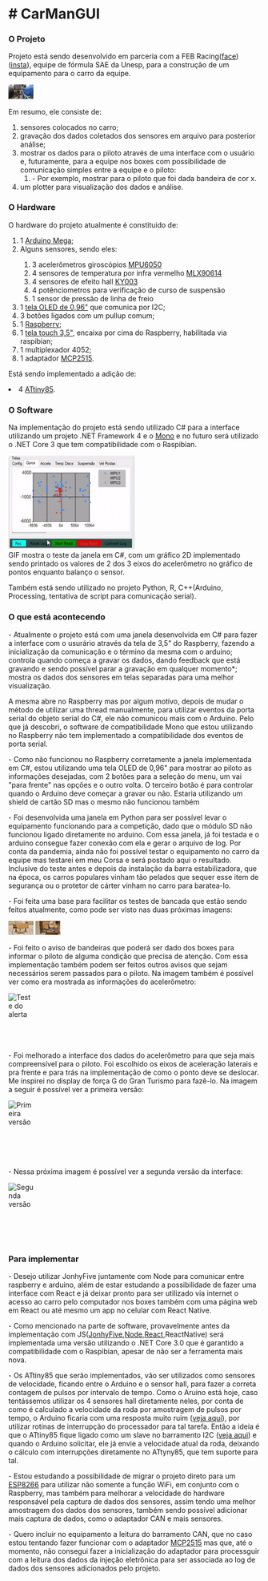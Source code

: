 <body>
<H1> # CarManGUI </H1>

<H3> O Projeto </H3>
 
<p>Projeto está sendo desenvolvido em parceria com a FEB Racing(<a href="https://www.facebook.com/equipefebracing">face</a>)(<a href="https://www.instagram.com/febracing/?hl=pt">insta</a>), equipe de fórmula SAE da Unesp, para a construção de um equipamento para o carro da equipe.</p>

<span><img style="max-width:50px; max-height:50px;" src="https://github.com/gabrielsouza95/CarManGUI/blob/master/primeiro_teste_no_carro.jpeg" alt="Primeiro teste no carro">
</span>

<p>Em resumo, ele consiste de:
 <ol>
  <li>sensores colocados no carro;</li>
  <li>gravação dos dados coletados dos sensores em arquivo para posterior análise;</li>
  <li>mostrar os dados para o piloto através de uma interface com o usuário e, futuramente, para a equipe nos boxes com possibilidade de comunicação simples entre a equipe e o piloto:<ol><li> - Por exemplo, mostrar para o piloto que foi dada bandeira de cor x.</li></ol></li>
  <li>um plotter para visualização dos dados e análise.</li>
 </ol>
</p>

<H3> O Hardware </H3> 
   
<p>O  hardware do projeto atualmente é constituido de:
 <ol>
  <li>1 <a href="https://www.arduino.cc/en/Guide/ArduinoMega2560">Arduino Mega</a>;</li>
  <li>Alguns sensores, sendo eles:</li>
  <ol>
   <li>3 acelerômetros giroscópios <a href="https://www.letscontrolit.com/wiki/index.php/MPU6050">MPU6050</a></li>
   <li>4 sensores de temperatura por infra vermelho <a href="https://forum.arduino.cc/index.php?topic=577921.0">MLX90614</a></li>
   <li>4 sensores de efeito hall <a href="https://www.instructables.com/Arduino-Magnetic-FIELD-Detector-Using-the-KY-003-o/">KY003</a></li>
   <li>4 potênciometros para verificação de curso de suspensão</li>
   <li>1 sensor de pressão de linha de freio</li>
  </ol>
  <li>1 <a href="https://randomnerdtutorials.com/guide-for-oled-display-with-arduino/">tela OLED de 0,96"</a> que comunica por I2C;</li>
  <li>3 botões ligados com um pullup comum;</li>
  <li>1 <a href="https://circuitdigest.com/simple-raspberry-pi-projects-for-beginners">Raspberry</a>;</li>
  <li>1 <a href="https://www.youtube.com/watch?v=Fj3wq98pd20">tela touch 3,5"</a>, encaixa por cima do Raspberry, habilitada via raspibian;</li>
  <li>1 multiplexador 4052;</li>
  <li>1 adaptador <a href="https://www.electronicshub.org/arduino-mcp2515-can-bus-tutorial/">MCP2515</a>.</li>
 </ol>
</p>  
  
<p>Está sendo implementado a adição de:
  <li>4 <a href="https://thewanderingengineer.com/2014/02/17/attiny-i2c-slave/">ATtiny85</a>. </li>
</p>

<H3> O Software </H3>

<p>Na implementação do projeto está sendo utilizado C# para a interface utilizando um projeto .NET Framework 4 e o <a href="https://www.mono-project.com/docs/getting-started/install/linux/#debian-ubuntu-and-derivatives">Mono</a> e no futuro será utilizado o .NET Core 3 que tem compatibilidade com o Raspibian.</p>
<span><img style="max-width:50%; max-height:50%;" src="https://github.com/gabrielsouza95/CarManGUI/blob/master/teste_interface_csharpv2.x_animado.gif" alt="teste_interface_csharpv2.x_animado">
</span><figcaption>GIF mostra o teste da janela em C#, com um gráfico 2D implementado sendo printado os valores de 2 dos 3 eixos do acelerômetro no gráfico de pontos enquanto balanço o sensor.</figcaption>
<p> </p>
<p>Também está sendo utilizado no projeto Python, R, C++(Arduino, Processing, tentativa de script para comunicação serial). </p>

<H3> O que está acontecendo </H3>


<p>- Atualmente o projeto está com uma janela desenvolvida em C# para fazer a interface com o usurário através da tela de 3,5" do Raspberry, fazendo a inicialização da comunicação e o término da mesma com o arduino; controla quando começa a gravar os dados, dando feedback que está gravando e sendo possível parar a gravação em qualquer momento*; mostra os dados dos sensores em telas separadas para uma melhor visualização.
</p>

<p>
A mesma abre no Raspberry mas por algum motivo, depois de mudar o método de utilizar uma thread manualmente, para utilizar eventos da porta serial do objeto serial do C#, ele não comunicou mais com o Arduino. Pelo que já descobri, o software de compatibilidade Mono que estou utilizando no Raspberry não tem implementado a compatibilidade dos eventos de porta serial.
</p>

<p>- Como não funcionou no Raspberry corretamente a janela implementada em C#, estou utilizando uma tela OLED de 0,96" para mostrar ao piloto as informações desejadas, com 2 botões para a seleção do menu, um vai "para frente" nas opções e o outro volta. O terceiro botão é para controlar quando o Arduino deve começar a gravar ou não. Estaria utilizando um shield de cartão SD mas o mesmo não funcionou também
</p>

<p>
- Foi desenvolvida uma janela em Python para ser possível levar o equipamento funcionando para a competição, dado que o módulo SD não funcionou ligado diretamente no arduino. Com essa janela, já foi testada e o arduino consegue fazer conexão com ela e gerar o arquivo de log. Por conta da pandemia, ainda não foi possível testar o equipamento no carro da equipe mas testarei em meu Corsa e será postado aqui o resultado. 
Inclusive do teste antes e depois da instalação da barra estabilizadora, que na época, os carros populares vinham tão pelados que sequer esse item de segurança ou o protetor de cárter vinham no carro para baratea-lo.
</p> 

<p>
 - Foi feita uma base para facilitar os testes de bancada que estão sendo feitos atualmente, como pode ser visto nas duas próximas imagens:
</p>
 
<span><img style="max-width:50px; max-height:50px;" src="https://github.com/gabrielsouza95/CarManGUI/blob/master/base_teste_v1.1_view2.jpeg" alt="Vista frontal da base de testes">
</span>
<span><img style="max-width:50px; max-height:50px;" src="https://github.com/gabrielsouza95/CarManGUI/blob/master/base_teste_v1.1_view6.jpeg" alt="Vista superior da base de testes">
</span>
 
<p>
 - Foi feito o aviso de bandeiras que poderá ser dado dos boxes para informar o piloto de alguma condição que precisa de atenção. Com essa implementação também podem ser feitos outros avisos que sejam necessários serem passados para o piloto. Na imagem também é possível ver como era mostrada as informações do acelerômetro:
</p>
 
<span><img style="max-width:50px; max-height:50px;" src="https://github.com/gabrielsouza95/CarManGUI/blob/master/teste_alerta_bandeiras.gif" alt="Teste do alerta de bandeiras">
</span>
 
 <p>
 - Foi melhorado a interface dos dados do acelerômetro para que seja mais compreensível para o piloto. Foi escolhido os eixos de aceleração laterais e pra frente e para trás na implementação de como o ponto deve se deslocar. Me inspirei no display de força G do Gran Turismo para fazê-lo. Na imagem a seguir é possível ver a primeira versão:
</p>
 
<span><img style="max-width:50px; max-height:50px;" src="https://github.com/gabrielsouza95/CarManGUI/blob/master/teste_UI_acelerometro_1.0.gif" alt="Primeira versão da UI do acelerômetro">
</span>
 
 <p>
 - Nessa próxima imagem é possível ver a segunda versão da interface:
</p>
 
 <span><img style="max-width:50px; max-height:50px;" src="https://github.com/gabrielsouza95/CarManGUI/blob/master/teste_UI_acelerometro_1.1.gif" alt="Segunda versão da UI do acelerômetro">
</span>
 
 
<H3> Para implementar </H3>
<p>- Desejo utilizar JonhyFive juntamente com Node para comunicar entre raspberry e arduino, além de estar estudando a possibilidade de fazer uma interface com React e já deixar pronto para ser utilizado via internet o acesso ao carro pelo computador nos boxes também com uma página web em React ou até mesmo um app no celular com React Native.
</p>
<p>- Como mencionado na parte de software, provavelmente antes da implementação com JS(<a href="http://johnny-five.io/">JonhyFive</a>,<a href ="https://www.instructables.com/NodeJs-and-Arduino/">Node</a>,<a href="https://awot.net/en/guide/tutorial.html">React</a>,ReactNative) será implementada uma versão utilizando o .NET Core 3.0 que é garantido a compatibilidade com o Raspibian, apesar de não ser a ferramenta mais nova.
</p>
<p>- Os ATtiny85 que serão implementados, vão ser utilizados como sensores de velocidade, ficando entre o Arduino e o sensor hall, para fazer a correta contagem de pulsos por intervalo de tempo. Como o Aruino está hoje, caso tentássemos utilizar os 4 sensores hall diretamente neles, por conta de como é calculado a velocidade da roda por amostragem de pulsos por tempo, o Arduino ficaria com uma resposta muito ruim (<a href="https://forum.arduino.cc/index.php?topic=519300.0">veja aqui</a>), por utilizar rotinas de interrupção do processador para tal tarefa. Então a ideia é que o ATtiny85 fique ligado como um slave no barramento I2C (<a href="https://thewanderingengineer.com/2014/02/17/attiny-i2c-slave/">veja aqui</a>) e quando o Arduino solicitar, ele já envie a velocidade atual da roda, deixando o cálculo com interrupções diretamente no ATtyny85, que tem suporte para tal.
</p>
<p>- Estou estudando a possibilidade de migrar o projeto direto para um <a href="https://github.com/esp8266/Arduino">ESP8266</a> para utilizar não somente a função WiFi, em conjunto com o Raspberry, mas também para melhorar a velocidade do hardware responsável pela captura de dados dos sensores, assim tendo uma melhor amostragem dos dados dos sensores, também sendo possível adicionar mais captura de dados, como o adaptador CAN e mais sensores.
</p>
<p>- Quero incluir no equipamento a leitura do barramento CAN, que no caso estou tentando fazer funcionar com o adaptador <a href="https://www.electronicshub.org/arduino-mcp2515-can-bus-tutorial/">MCP2515</a> mas que, até o momento, não consegui fazer a inicialização do adaptador para processguir com a leitura dos dados da injeção eletrônica para ser associada ao log de dados dos sensores adicionados pelo projeto.
</p>
</body>
